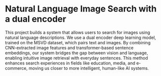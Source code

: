 # Natural Language Image Search with a dual encoder
This project builds a system that allows users to
search for images using natural language
descriptions.
We use a dual encoder deep learning model,
trained on the MSVD dataset, which pairs text
and images. By combining CNN-extracted image
features and transformer-based sentence
embeddings, our system bridges the gap
between vision and language, enabling intuitive
image retrieval with everyday sentences.
This method enhances search experiences in
fields like education, media, and e-commerce,
moving us closer to more intelligent, human-like
AI systems.
